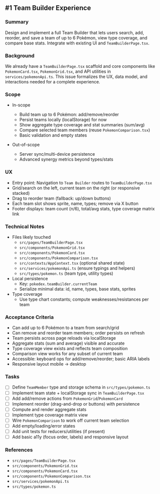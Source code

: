 ## #1 Team Builder Experience

### Summary
Design and implement a full Team Builder that lets users search, add, reorder, and save a team of up to 6 Pokémon, view type coverage, and compare base stats. Integrate with existing UI and `TeamBuilderPage.tsx`.

### Background
We already have a `TeamBuilderPage.tsx` scaffold and core components like `PokemonCard.tsx`, `PokemonGrid.tsx`, and API utilities in `services/pokemonApi.ts`. This issue formalizes the UX, data model, and interactions needed for a complete experience.

### Scope
- In-scope
  - Build team up to 6 Pokémon: add/remove/reorder
  - Persist teams locally (localStorage) for now
  - Show aggregate type coverage and stat summaries (sum/avg)
  - Compare selected team members (reuse `PokemonComparison.tsx`)
  - Basic validation and empty states

- Out-of-scope
  - Server sync/multi-device persistence
  - Advanced synergy metrics beyond types/stats

### UX
- Entry point: Navigation to `Team Builder` routes to `TeamBuilderPage.tsx`
- Grid/search on the left, current team on the right (or responsive stacked)
- Drag to reorder team (fallback: up/down buttons)
- Each team slot shows sprite, name, types; remove via X button
- Footer displays: team count (n/6), total/avg stats, type coverage matrix link

### Technical Notes
- Files likely touched
  - `src/pages/TeamBuilderPage.tsx`
  - `src/components/PokemonGrid.tsx`
  - `src/components/PokemonCard.tsx`
  - `src/components/PokemonComparison.tsx`
  - `src/contexts/AppContext.tsx` (optional shared state)
  - `src/services/pokemonApi.ts` (ensure typings and helpers)
  - `src/types/pokemon.ts` (team type, utility types)
- Local persistence
  - Key: `pokedex.teamBuilder.currentTeam`
  - Serialize minimal data: id, name, types, base stats, sprites
- Type coverage
  - Use type chart constants; compute weaknesses/resistances per team

### Acceptance Criteria
- Can add up to 6 Pokémon to a team from search/grid
- Can remove and reorder team members; order persists on refresh
- Team persists across page reloads via localStorage
- Aggregate stats (sum and average) visible and accurate
- Type coverage view exists and reflects team composition
- Comparison view works for any subset of current team
- Accessible: keyboard ops for add/remove/reorder; basic ARIA labels
- Responsive layout mobile → desktop

### Tasks
- [ ] Define `TeamMember` type and storage schema in `src/types/pokemon.ts`
- [ ] Implement team state + localStorage sync in `TeamBuilderPage.tsx`
- [ ] Add add/remove actions from `PokemonGrid`/`PokemonCard`
- [ ] Implement reorder (drag-and-drop or buttons) with persistence
- [ ] Compute and render aggregate stats
- [ ] Implement type coverage matrix view
- [ ] Wire `PokemonComparison` to work off current team selection
- [ ] Add empty/loading/error states
- [ ] Add unit tests for reducers/utilities (if present)
- [ ] Add basic a11y (focus order, labels) and responsive layout

### References
- `src/pages/TeamBuilderPage.tsx`
- `src/components/PokemonGrid.tsx`
- `src/components/PokemonCard.tsx`
- `src/components/PokemonComparison.tsx`
- `src/services/pokemonApi.ts`
- `src/types/pokemon.ts`


